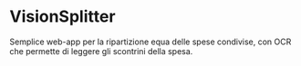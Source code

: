 # VisionSplitter
Semplice web-app per la ripartizione equa delle spese condivise, con OCR che permette di leggere gli scontrini della spesa.
